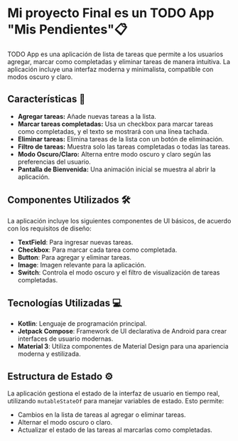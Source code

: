 # Mi proyecto Final es un TODO App "Mis Pendientes"📋

TODO App es una aplicación de lista de tareas que permite a los usuarios agregar, marcar como completadas y eliminar tareas de manera intuitiva. La aplicación incluye una interfaz moderna y minimalista, compatible con modos oscuro y claro.

## Características 🚀

- **Agregar tareas:** Añade nuevas tareas a la lista.
- **Marcar tareas completadas:** Usa un checkbox para marcar tareas como completadas, y el texto se mostrará con una línea tachada.
- **Eliminar tareas:** Elimina tareas de la lista con un botón de eliminación.
- **Filtro de tareas:** Muestra solo las tareas completadas o todas las tareas.
- **Modo Oscuro/Claro:** Alterna entre modo oscuro y claro según las preferencias del usuario.
- **Pantalla de Bienvenida:** Una animación inicial se muestra al abrir la aplicación.

## Componentes Utilizados 🛠️

La aplicación incluye los siguientes componentes de UI básicos, de acuerdo con los requisitos de diseño:

- **TextField**: Para ingresar nuevas tareas.
- **Checkbox**: Para marcar cada tarea como completada.
- **Button**: Para agregar y eliminar tareas.
- **Image**: Imagen relevante para la aplicación.
- **Switch**: Controla el modo oscuro y el filtro de visualización de tareas completadas.

## Tecnologías Utilizadas 💻

- **Kotlin**: Lenguaje de programación principal.
- **Jetpack Compose**: Framework de UI declarativa de Android para crear interfaces de usuario modernas.
- **Material 3**: Utiliza componentes de Material Design para una apariencia moderna y estilizada.

## Estructura de Estado ⚙️

La aplicación gestiona el estado de la interfaz de usuario en tiempo real, utilizando `mutableStateOf` para manejar variables de estado. Esto permite:

- Cambios en la lista de tareas al agregar o eliminar tareas.
- Alternar el modo oscuro o claro.
- Actualizar el estado de las tareas al marcarlas como completadas.

